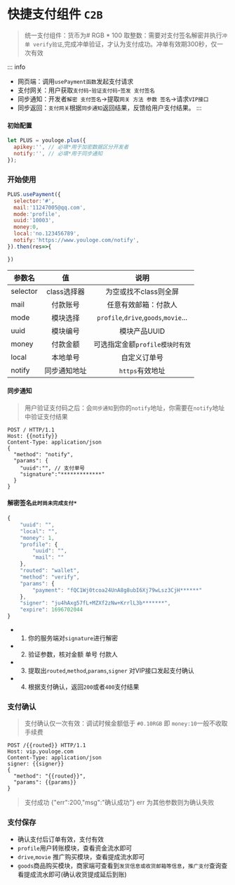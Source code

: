 # 快捷支付组件 `C2B`

> 统一支付组件：货币为# RGB * 100 取整数：需要对支付签名解密并执行`冲单 verify验证`,完成冲单验证，才认为支付成功。冲单有效期300秒，仅一次有效

::: info <Badge type="info" text="usePayment" />
- 网页端：调用`usePayment函数`发起支付请求
- 支付网关：用户获取`支付码`-`验证支付码`-`签发 支付签名`
- 同步通知：开发者`解密 支付签名`->提取`网关 方法 参数 签名`->请求`VIP接口`
- 同步返回：`支付网关`根据`同步通知`返回结果，反馈给用户支付结果。
:::

#### 初始配置
```js
let PLUS = youloge.plus({
  apikey:'', // 必填*用于加密数据区分开发者
  notify:'', // 必填*用于同步通知
});
```
### 开始使用

```js
PLUS.usePayment({
  selector:'#',
  mail:'11247005@qq.com', 
  mode:'profile',
  uuid:'10003',
  money:0,
  local:'no.123456789',
  notify:'https://www.youloge.com/notify',
}).then(res=>{

})
```
| 参数名  |  值  |  说明 | 
| ------------- | :-----------: | :-----------: |
| selector |	class选择器	| 为空或找不class则全屏 |
| mail |	付款账号	| 任意有效邮箱：付款人 |
| mode |	模块选择	| `profile`,`drive`,`goods`,`movie`... |
| uuid |	模块编号	| 模块产品UUID |
| money |	付款金额	| 可选指定金额`profile模块时有效` |
| local |	本地单号	| 自定义订单号  |
| notify |	同步通知地址	| `https`有效地址 |

#### 同步通知 

> 用户验证支付码之后：会`同步通知`到你的`notify`地址，你需要在`notify`地址中验证支付结果
```http
POST / HTTP/1.1
Host: {{notify}}
Content-Type: application/json
{
  "method": "notify",
  "params": {
    "uuid":"", // 支付单号
    "signature":"*************"
  }
}
```
#### 解密签名`此时尚未完成支付*`
```js
{
    "uuid": "",
    "local": "",
    "money": 1,
    "profile": {
        "uuid": "",
        "mail": ""
    },
    "routed": "wallet",
    "method": "verify",
    "params": {
        "payment": "fQC1Wj0tcoa24UnA8g8ubI6Xj79wLsz3CjH******"
    },
    "signer": "ju4hAxg57fL+MZXf2zNw+KrrlL3b*******",
    "expire": 1696702044
}
```
- 1. 你的服务端对`signature`进行解密
- 2. 验证参数，核对金额 单号 付款人
- 3. 提取出`routed`,`method`,`params`,`signer` 对VIP接口发起支付确认
- 4. 根据支付确认，返回`200`或者`400`支付结果

### 支付确认

> 支付确认仅一次有效：调试时候金额低于 `#0.10RGB` 即 `money:10`一般不收取手续费
```http
POST /{{routed}} HTTP/1.1
Host: vip.youloge.com
Content-Type: application/json
signer: {{signer}}
{
  "method": "{{routed}}",
  "params": {{params}}
}
```
> 支付成功 {"err":200,"msg":"确认成功"} err 为其他参数则为确认失败


### 支付保存

- 确认支付后订单有效，支付有效
- `profile`用户转账模块，查看资金流水即可
- `drive`,`movie` 推广购买模块，查看提成流水即可
- `goods`商品购买模块，商家端可查看到`发货信息或收货邮箱等信息`，`推广支付`查询查看提成流水即可(确认收货提成延后到账)

